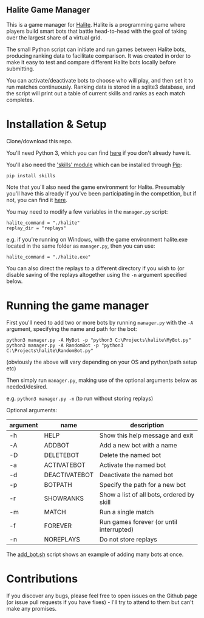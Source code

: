 Halite Game Manager
-------------------

This is a game manager for [Halite](https://halite.io/). Halite is a programming game where players build smart bots that battle head-to-head with the goal of taking over the largest share of a virtual grid.

The small Python script can initiate and run games between Halite bots, producing ranking data to facilitate comparison. It was created in order to make it easy to test and compare different Halite bots locally before submitting.

You can activate/deactivate bots to choose who will play, and then set it to run matches continuously. Ranking data is stored in a sqlite3 database, and the script will print out a table of current skills and ranks as each match completes.

# Installation & Setup

Clone/download this repo.

You'll need Python 3, which you can find [here](https://www.python.org/) if you don't already have it.

You'll also need the ['skills' module](https://pypi.python.org/pypi/skills) which can be installed through [Pip](https://pypi.python.org/pypi/pip):

`pip install skills`

Note that you'll also need the game environment for Halite. Presumably you'll have this already if you've been participating in the competition, but if not, you can find it [here](https://halite.io/downloads.php).

You may need to modify a few variables in the `manager.py` script:

```
halite_command = "./halite"  
replay_dir = "replays"
```

e.g. if you're running on Windows, with the game environment halite.exe located in the same folder as `manager.py`, then you can use:

`halite_command = "./halite.exe"`

You can also direct the replays to a different directory if you wish to (or disable saving of the replays altogether using the `-n` argument specified below.

# Running the game manager

First you'll need to add two or more bots by running `manager.py` with the `-A` argument, specifying the name and path for the bot:

`python3 manager.py -A MyBot -p "python3 C:\Projects\halite\MyBot.py"`  
`python3 manager.py -A RandomBot -p "python3 C:\Projects\halite\RandomBot.py"`  

(obviously the above will vary depending on your OS and python/path setup etc)

Then simply run `manager.py`, making use of the optional arguments below as needed/desired.

e.g. `python3 manager.py -n` (to run without storing replays)

Optional arguments:

| argument | name | description |
| --- | --- | --- |
|  -h | HELP |          Show this help message and exit |
|  -A | ADDBOT |           Add a new bot with a name |
|  -D | DELETEBOT |        Delete the named bot |
|  -a | ACTIVATEBOT |      Activate the named bot |
|  -d | DEACTIVATEBOT |    Deactivate the named bot |
|  -p | BOTPATH |          Specify the path for a new bot |
|  -r | SHOWRANKS |        Show a list of all bots, ordered by skill |
|  -m | MATCH |            Run a single match |
|  -f | FOREVER |          Run games forever (or until interrupted) |
|  -n | NOREPLAYS |         Do not store replays |

The [add_bot.sh](https://github.com/smiley1983/halite-match-manager/blob/master/add_bots.sh) script shows an example of adding many bots at once.

# Contributions
  
If you discover any bugs, please feel free to open issues on the Github page (or issue pull requests if you have fixes) - I'll try to attend to them but can't make any promises.
